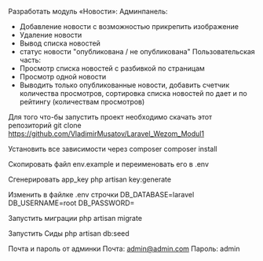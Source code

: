 Разработать модуль «Новости»:
Админпанель:
- Добавление новости с возможностью прикрепить изображение
- Удаление новости
- Вывод списка новостей
- статус новости "опубликована / не опубликована"
Пользовательская часть:
- Просмотр списка новостей с разбивкой по страницам
- Просмотр одной новости
- Выводить только опубликованные новости, добавить счетчик количества просмотров, сортировка списка новостей по дает и по рейтингу (количествам просмотров)

Для того что-бы запуcтить проект необходимо скачать этот репозиторий
git clone https://github.com/VladimirMusatov/Laravel_Wezom_Modul1

Установить все зависимости через composer
composer install

Скопировать файл env.example и переименовать его в .env

Сгенерировать app_key
php artisan key:generate

Изменить в файлке .env строчки
DB_DATABASE=laravel
DB_USERNAME=root
DB_PASSWORD=

Запустить миграции
php artisan migrate

Запустить Сиды
php artisan db:seed

Почта и пароль от админки
Почта: admin@admin.com
Пароль: admin
